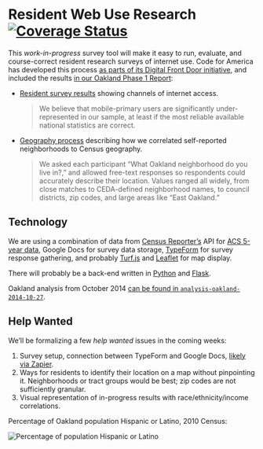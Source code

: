 Resident Web Use Research [![Coverage Status](https://coveralls.io/repos/codeforamerica/resident-web-use-research/badge.svg?branch=master&service=github)](https://coveralls.io/github/codeforamerica/resident-web-use-research?branch=master)
=========================

This _work-in-progress_ survey tool will make it easy to run, evaluate, and course-correct resident research surveys
of internet use. Code for America has developed this process
[as parts of its Digital Front Door initiative](http://www.codeforamerica.org/our-work/initiatives/digitalfrontdoor/),
and included the results
[in our Oakland Phase 1 Report](http://www.codeforamerica.org/our-work/initiatives/digitalfrontdoor/oakland-phase1-report/):

* [Resident survey results](http://www.codeforamerica.org/our-work/initiatives/digitalfrontdoor/oakland-phase1-report/#resident-survey-results)
  showing channels of internet access.

    > We believe that mobile-primary users are significantly under-represented in our sample, at least if the most reliable available national statistics are correct.

* [Geography process](http://www.codeforamerica.org/our-work/initiatives/digitalfrontdoor/oakland-phase1-report/#geography-process)
  describing how we correlated self-reported neighborhoods to Census geography.

    > We asked each participant “What Oakland neighborhood do you live in?,” and allowed free-text responses so respondents could accurately describe their location. Values ranged all widely, from close matches to CEDA-defined neighborhood names, to council districts, zip codes, and large areas like “East Oakland.”

Technology
----------

We are using a combination of data from [Census Reporter’s](http://censusreporter.org) API for
[ACS 5-year data](http://www.census.gov/acs/www/), Google Docs for survey data storage,
[TypeForm](http://www.typeform.com) for survey response gathering, and probably
[Turf.js](http://turfjs.org) and [Leaflet](http://leafletjs.com) for map display.

There will probably be a back-end written in
[Python](https://github.com/codeforamerica/howto/blob/master/Python-Virtualenv.md)
and [Flask](http://flask.pocoo.org).

Oakland analysis from October 2014 [can be found in `analysis-oakland-2014-10-27`](analysis-oakland-2014-10-27).

Help Wanted
-----------

We’ll be formalizing a few _help wanted_ issues in the coming weeks:

1. Survey setup, connection between TypeForm and Google Docs,
   [likely via Zapier](https://zapier.com/app/editor/3368724).
2. Ways for residents to identify their location on a map without pinpointing it.
   Neighborhoods or tract groups would be best; zip codes are not sufficiently granular.
3. Visual representation of in-progress results with race/ethnicity/income correlations.

Percentage of Oakland population Hispanic or Latino, 2010 Census:

![Percentage of population Hispanic or Latino](http://www.codeforamerica.org/our-work/initiatives/digitalfrontdoor/oakland-phase1-report/assets/map-4.png)
